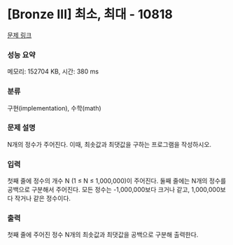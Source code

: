 # [Bronze III] 최소, 최대 - 10818 

[문제 링크](https://www.acmicpc.net/problem/10818) 

### 성능 요약

메모리: 152704 KB, 시간: 380 ms

### 분류

구현(implementation), 수학(math)

### 문제 설명

<p style="user-select: auto;">N개의 정수가 주어진다. 이때, 최솟값과 최댓값을 구하는 프로그램을 작성하시오.</p>

### 입력 

 <p style="user-select: auto;">첫째 줄에 정수의 개수 N (1 ≤ N ≤ 1,000,000)이 주어진다. 둘째 줄에는 N개의 정수를 공백으로 구분해서 주어진다. 모든 정수는 -1,000,000보다 크거나 같고, 1,000,000보다 작거나 같은 정수이다.</p>

### 출력 

 <p style="user-select: auto;">첫째 줄에 주어진 정수 N개의 최솟값과 최댓값을 공백으로 구분해 출력한다.</p>

